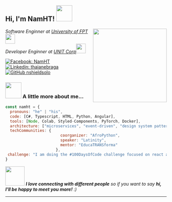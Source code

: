 <h2> Hi, I'm NamHT! <img src="https://media.giphy.com/media/4KzpjLvJjJknJ5Xuak/giphy.gif" width="50"></h2>
<img align='right' src="https://media.giphy.com/media/SWoSkN6DxTszqIKEqv/giphy.gif" width="230">
<p><em>Software Enginner at <a href="https://fpt.edu.vn">University of FPT</a><img src="https://media.giphy.com/media/fYSnHlufseco8Fh93Z/giphy.gif" width="30"></br>Developer Enginner at <a href="https://unit.com.vn">UNIT Corp</a><img src="https://media.giphy.com/media/WUlplcMpOCEmTGBtBW/giphy.gif" width="30"> 
</em></p>

[![Facebook: NamHT](https://img.shields.io/badge/Facebook-1877F2?style=for-the-badge&logo=facebook&logoColor=white)](https://www.facebook.com/NamHT94)
[![Linkedin: thaianebraga](https://img.shields.io/badge/-thaianebraga-blue?style=flat-square&logo=Linkedin&logoColor=white&link=https://www.linkedin.com/in/thaianebraga/)](https://www.linkedin.com/in/thaianebraga/)
[![GitHub nshieldsolo](https://img.shields.io/github/followers/thaiane?label=follow&style=social)](https://github.com/nShieldSolo)


### <img src="https://media.giphy.com/media/VgCDAzcKvsR6OM0uWg/giphy.gif" width="50"> A little more about me...  

```javascript
const namht = {
  pronouns: "he" | "his",
  code: [C#, Typescript, HTML, Python, Angular],
  tools: [Node, Colab, Styled-Components, PyTorch, Docker],
  architecture: ["microservices", "event-driven", "design system pattern"],
  techCommunities: {
                        coorganizer: "AfroPython",
                        speaker: "Latinity",
                        mentor: "EducaTRANSforma"
                      },
 challenge: "I am doing the #100DaysOfCode challenge focused on react and typescript"
}
```

<img src="https://media.giphy.com/media/LnQjpWaON8nhr21vNW/giphy.gif" width="60"> <em><b>I love connecting with different people</b> so if you want to say <b>hi, I'll be happy to meet you more!</b> :)</em>

---
